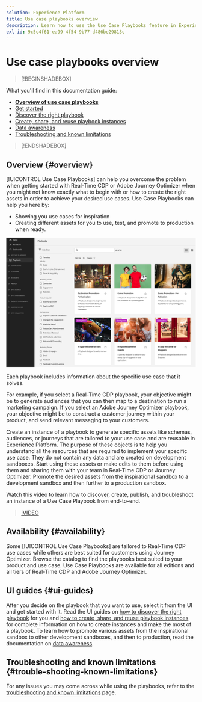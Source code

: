 ```yaml
---
solution: Experience Platform
title: Use case playbooks overview
description: Learn how to use the Use Case Playbooks feature in Experience Platform to get started with various marketing use cases
exl-id: 9c5c4f61-ea99-4f54-9b77-d486be29813c
---
```

# Use case playbooks overview

>[!BEGINSHADEBOX]

What you'll find in this documentation guide:

* **[Overview of use case playbooks](#overview)**
* [Get started](/help/use-case-playbooks/playbooks/get-started.md)
* [Discover the right playbook](/help/use-case-playbooks/playbooks/discover.md)
* [Create, share, and reuse playbook instances](/help/use-case-playbooks/playbooks/create-share-reuse.md)
* [Data awareness](/help/use-case-playbooks/playbooks/data-awareness.md)
* [Troubleshooting and known limitations](troubleshooting.md)

>[!ENDSHADEBOX]

## Overview {#overview}

[!UICONTROL Use Case Playbooks] can help you overcome the problem when getting started with Real-Time CDP or Adobe Journey Optimizer when you might not know exactly what to begin with or how to create the right assets in order to achieve your desired use cases. Use Case Playbooks can help you here by:

* Showing you use cases for inspiration
* Creating different assets for you to use, test, and promote to production when ready.

![View of all playbooks](/help/use-case-playbooks/assets/playbooks/overview/playbooks-landing-page.png)

Each playbook includes information about the specific use case that it solves. 

For example, if you select a Real-Time CDP playbook, your objective might be to generate audiences that you can then map to a destination to run a marketing campaign. If you select an Adobe Journey Optimizer playbook, your objective might be to construct a customer journey within your product, and send relevant messaging to your customers.

Create an instance of a playbook to generate specific assets like schemas, audiences, or journeys that are tailored to your use case and are reusable in Experience Platform. The purpose of these objects is to help you understand all the resources that are required to implement your specific use case. They do not contain any data and are created on development sandboxes. Start using these assets or make edits to them before using them and sharing them with your team in Real-Time CDP or Journey Optimizer. Promote the desired assets from the inspirational sandbox to a development sandbox and then further to a production sandbox.

Watch this video to learn how to discover, create, publish, and troubleshoot an instance of a Use Case Playbook from end-to-end.

>[!VIDEO](https://video.tv.adobe.com/v/3427058/?learn=on)

## Availability {#availability}

Some [!UICONTROL Use Case Playbooks] are tailored to Real-Time CDP use cases while others are best suited for customers using Journey Optimizer. Browse the catalog to find the playbooks best suited to your product and use case. Use Case Playbooks are available for all editions and all tiers of Real-Time CDP and Adobe Journey Optimizer.

## UI guides {#ui-guides}

After you decide on the playbook that you want to use, select it from the UI and get started with it. Read the UI guides on [how to discover the right playbook](/help/use-case-playbooks/playbooks/discover.md) for you and [how to create, share, and reuse playbook instances](/help/use-case-playbooks/playbooks/create-share-reuse.md) for complete information on how to create instances and make the most of a playbook. To learn how to promote various assets from the inspirational sandbox to other development sandboxes, and then to production, read the documentation on [data awareness](/help/use-case-playbooks/playbooks/data-awareness.md).

## Troubleshooting and known limitations {#trouble-shooting-known-limitations}

For any issues you may come across while using the playbooks, refer to the [troubleshooting and known limitations](/help/use-case-playbooks/playbooks/troubleshooting.md) page.
